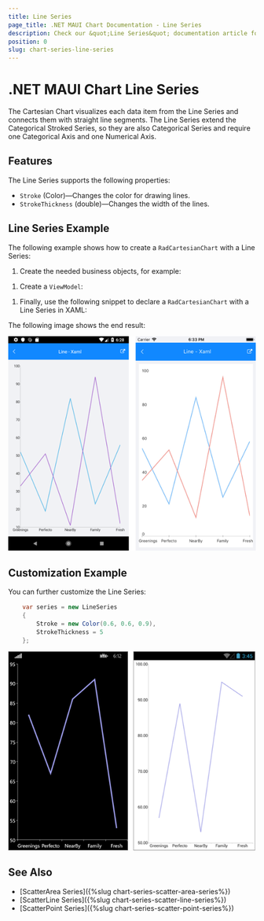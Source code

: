 ```yaml
---
title: Line Series
page_title: .NET MAUI Chart Documentation - Line Series
description: Check our &quot;Line Series&quot; documentation article for Telerik Chart for .NET MAUI
position: 0
slug: chart-series-line-series
---
```


# .NET MAUI Chart Line Series

The Cartesian Chart visualizes each data item from the Line Series and connects them with straight line segments. The Line Series extend the Categorical Stroked Series, so they are also Categorical Series and require one Categorical Axis and one Numerical Axis.

## Features

The Line Series supports the following properties:

- `Stroke` (Color)&mdash;Changes the color for drawing lines.
- `StrokeThickness` (double)&mdash;Changes the width of the lines.

## Line Series Example

The following example shows how to create a `RadCartesianChart` with a Line Series:

1. Create the needed business objects, for example:

 <snippet id='categorical-data-model' />


1. Create a `ViewModel`:

 <snippet id='chart-series-series-categorical-view-model' />


1. Finally, use the following snippet to declare a `RadCartesianChart` with a Line Series in XAML:

 <snippet id='chart-series-line-xaml' />



The following image shows the end result:

![Basic LineSeries](images/cartesian-line-series-basic-example.png)

## Customization Example

You can further customize the Line Series:

```C#
	var series = new LineSeries
	{
		Stroke = new Color(0.6, 0.6, 0.9),
		StrokeThickness = 5
	};
```

![Customized LineSeries](images/cartesian-line-series-customization-example.png)

## See Also

- [ScatterArea Series]({%slug chart-series-scatter-area-series%})
- [ScatterLine Series]({%slug chart-series-scatter-line-series%})
- [ScatterPoint Series]({%slug chart-series-scatter-point-series%})
